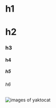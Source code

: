 # h1
# h2
### h3
#### h4
##### h5
###### h6

![images of yaktocat](https://octodex.github.com/images/yaktocat.png)
